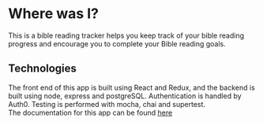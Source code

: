 # Where was I?

This is a bible reading tracker helps you keep track of your bible reading progress and encourage you to complete your Bible reading goals.

## Technologies
The front end of this app is built using React and Redux, and the backend is built using node, express and postgreSQL. Authentication is handled by Auth0. Testing is performed with mocha, chai and supertest.  
The documentation for this app can be found [here](https://github.com/coleenhuang/Where-was-I/wiki)